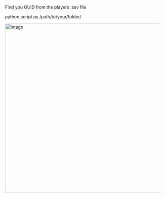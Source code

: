 Find you GUID from the players .sav file 

python script.py /path/to/your/folder/

<img width="547" alt="image" src="https://github.com/Salvatore-Als/palworld-id-finder/assets/58212852/6f473a2b-92ce-4c94-8575-b8b20184d31e">
